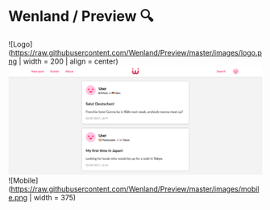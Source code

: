 # Wenland / Preview 🔍

![Logo](https://raw.githubusercontent.com/Wenland/Preview/master/images/logo.png | width = 200 | align = center)
![Web](https://raw.githubusercontent.com/Wenland/Preview/master/images/web.png)
![Mobile](https://raw.githubusercontent.com/Wenland/Preview/master/images/mobile.png | width = 375)